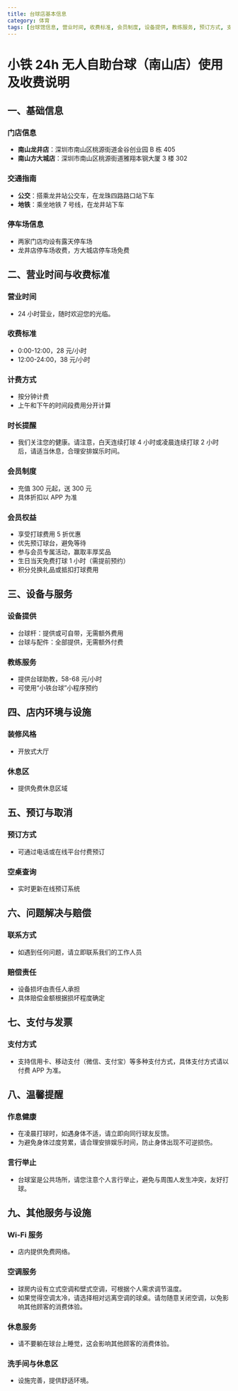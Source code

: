 ```yaml
---
title: 台球店基本信息
category: 体育
tags: [台球馆信息, 营业时间, 收费标准, 会员制度, 设备提供, 教练服务, 预订方式, 支付方式, 温馨提醒]
---
```

# 小铁 24h 无人自助台球（南山店）使用及收费说明

## 一、基础信息

### 门店信息
- **南山龙井店**：深圳市南山区桃源街道金谷创业园 B 栋 405
- **南山方大城店**：深圳市南山区桃源街道雅翔本钢大厦 3 楼 302

### 交通指南
- **公交**：搭乘龙井站公交车，在龙珠四路路口站下车
- **地铁**：乘坐地铁 7 号线，在龙井站下车

### 停车场信息
- 两家门店均设有露天停车场
- 龙井店停车场收费，方大城店停车场免费

## 二、营业时间与收费标准

### 营业时间
- 24 小时营业，随时欢迎您的光临。

### 收费标准
- 0:00-12:00，28 元/小时
- 12:00-24:00，38 元/小时

### 计费方式
- 按分钟计费
- 上午和下午的时间段费用分开计算

### 时长提醒
- 我们关注您的健康。请注意，白天连续打球 4 小时或凌晨连续打球 2 小时后，请适当休息，合理安排娱乐时间。

### 会员制度
- 充值 300 元起，送 300 元
- 具体折扣以 APP 为准

### 会员权益
- 享受打球费用 5 折优惠
- 优先预订球台，避免等待
- 参与会员专属活动，赢取丰厚奖品
- 生日当天免费打球 1 小时（需提前预约）
- 积分兑换礼品或抵扣打球费用

## 三、设备与服务

### 设备提供
- 台球杆：提供或可自带，无需额外费用
- 台球与配件：全部提供，无需额外付费

### 教练服务
- 提供台球助教，58-68 元/小时
- 可使用“小铁台球”小程序预约

## 四、店内环境与设施

### 装修风格
- 开放式大厅

### 休息区
- 提供免费休息区域

## 五、预订与取消

### 预订方式
- 可通过电话或在线平台付费预订

### 空桌查询
- 实时更新在线预订系统

## 六、问题解决与赔偿

### 联系方式
- 如遇到任何问题，请立即联系我们的工作人员

### 赔偿责任
- 设备损坏由责任人承担
- 具体赔偿金额根据损坏程度确定

## 七、支付与发票

### 支付方式
- 支持信用卡、移动支付（微信、支付宝）等多种支付方式，具体支付方式请以付费 APP 为准。

## 八、温馨提醒

### 作息健康
- 在凌晨打球时，如遇身体不适，请立即向同行球友反馈。
- 为避免身体过度劳累，请合理安排娱乐时间，防止身体出现不可逆损伤。

### 言行举止
- 台球室是公共场所，请您注意个人言行举止，避免与周围人发生冲突，友好打球。

## 九、其他服务与设施

### Wi-Fi 服务
- 店内提供免费网络。

### 空调服务
- 球房内设有立式空调和壁式空调，可根据个人需求调节温度。
- 如果觉得空调太冷，请选择相对远离空调的球桌。请勿随意关闭空调，以免影响其他顾客的消费体验。

### 休息服务
- 请不要躺在球台上睡觉，这会影响其他顾客的消费体验。

### 洗手间与休息区
- 设施完善，提供舒适环境。
